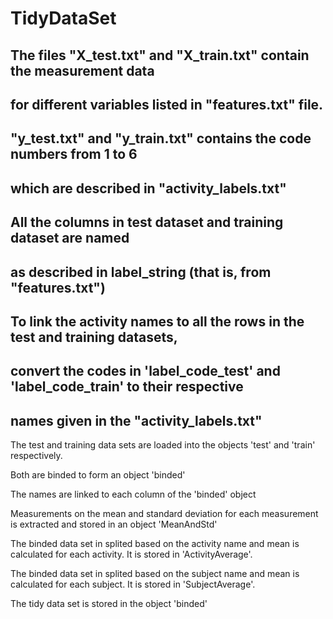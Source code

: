 # TidyDataSet

## The files "X_test.txt" and "X_train.txt" contain the measurement data
## for different variables listed in "features.txt" file.

## "y_test.txt" and "y_train.txt" contains the code numbers from 1 to 6 
## which are described in "activity_labels.txt"

## All the columns in test dataset and training dataset are named 
## as described in label_string (that is, from "features.txt")

## To link the activity names to all the rows in the test and training datasets,
## convert the codes in 'label_code_test' and 'label_code_train' to their respective
## names given in the "activity_labels.txt"

The test and training data sets are loaded into the objects 'test' and 'train' respectively.

Both are binded to form an object 'binded'

The names are linked to each column of the 'binded' object 

Measurements on the mean and standard deviation for each measurement is extracted and stored in an object 'MeanAndStd'

The binded data set in splited based on the activity name and mean is calculated for each activity. It is stored in 'ActivityAverage'.

The binded data set in splited based on the subject name and mean is calculated for each subject. It is stored in 'SubjectAverage'.

The tidy data set is stored in the object 'binded'
